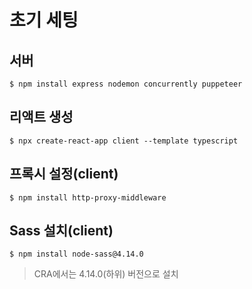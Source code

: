 # 초기 세팅

## 서버
```
$ npm install express nodemon concurrently puppeteer 
```

## 리액트 생성
```
$ npx create-react-app client --template typescript
```

## 프록시 설정(client)
```
$ npm install http-proxy-middleware
```

## Sass 설치(client)
```
$ npm install node-sass@4.14.0
```
> CRA에서는 4.14.0(하위) 버전으로 설치
